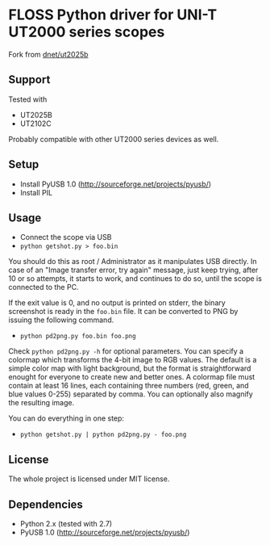 FLOSS Python driver for UNI-T UT2000 series scopes
==================================================

Fork from [dnet/ut2025b](https://github.com/dnet/ut2025b)

Support
-------

Tested with

- UT2025B
- UT2102C

Probably compatible with other UT2000 series devices as well.

Setup
-----

- Install PyUSB 1.0 (http://sourceforge.net/projects/pyusb/)
- Install PIL

Usage
-----

* Connect the scope via USB
* `python getshot.py > foo.bin`

You should do this as root / Administrator as it manipulates USB directly.
In case of an "Image transfer error, try again" message, just keep trying,
after 10 or so attempts, it starts to work, and continues to do so, until the
scope is connected to the PC.

If the exit value is 0, and no output is printed on stderr, the binary
screenshot is ready in the `foo.bin` file. It can be converted to PNG by
issuing the following command.

* `python pd2png.py foo.bin foo.png`

Check `python pd2png.py -h` for optional parameters. You can specify a colormap which transforms
the 4-bit image to RGB values. The default is a simple color map with light background,
but the format is straightforward enought for everyone to create new and better ones. A colormap
file must contain at least 16 lines, each containing three numbers (red, green,
and blue values 0-255) separated by comma. You can optionally also magnify the resulting image.

You can do everything in one step:

* `python getshot.py | python pd2png.py - foo.png`

License
-------

The whole project is licensed under MIT license.

Dependencies
------------

 - Python 2.x (tested with 2.7)
 - PyUSB 1.0 (http://sourceforge.net/projects/pyusb/)
